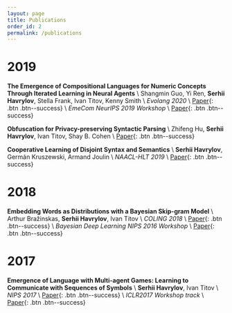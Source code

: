 ```yaml
---
layout: page
title: Publications
order_id: 2
permalink: /publications
---
```


# 2019
**The Emergence of Compositional Languages for Numeric Concepts Through Iterated Learning in Neural Agents** \\
Shangmin Guo, Yi Ren, **Serhii Havrylov**, Stella Frank, Ivan Titov, Kenny Smith \\
*Evolang 2020* \\
[Paper](https://brussels.evolang.org/proceedings/evolang13_proceedings.pdf){: .btn .btn--success} \\
*EmeCom NeurIPS 2019 Workshop* \\
[Paper](https://arxiv.org/abs/1910.05291){: .btn .btn--success}

**Obfuscation for Privacy-preserving Syntactic Parsing** \\
Zhifeng Hu, **Serhii Havrylov**, Ivan Titov, Shay B. Cohen \\
[Paper](https://arxiv.org/abs/1904.09585){: .btn .btn--success}

**Cooperative Learning of Disjoint Syntax and Semantics** \\
**Serhii Havrylov**, Germán Kruszewski, Armand Joulin \\
*NAACL-HLT 2019* \\
[Paper](https://www.aclweb.org/anthology/N19-1115){: .btn .btn--success}

# 2018
**Embedding Words as Distributions with a Bayesian Skip-gram Model** \\
Arthur Bražinskas, **Serhii Havrylov**, Ivan Titov \\
*COLING 2018* \\
[Paper](https://arxiv.org/abs/1711.11027){: .btn .btn--success} \\
*Bayesian Deep Learning NIPS 2016 Workshop* \\
[Paper](http://bayesiandeeplearning.org/2016/papers/BDL_25.pdf){: .btn .btn--success}

# 2017

**Emergence of Language with Multi-agent Games: Learning to Communicate with Sequences of Symbols** \\
**Serhii Havrylov**, Ivan Titov \\
*NIPS 2017* \\
[Paper](http://papers.nips.cc/paper/6810-emergence-of-language-with-multi-agent-games-learning-to-communicate-with-sequences-of-symbols){: .btn .btn--success} \\
*ICLR2017 Workshop track* \\
[Paper](https://openreview.net/pdf?id=SkaxnKEYg){: .btn .btn--success}
